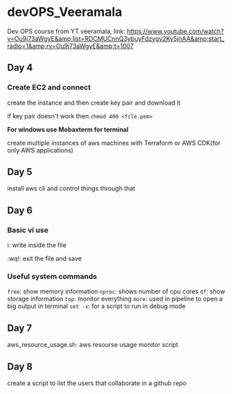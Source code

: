 # devOPS_Veeramala
Dev OPS course from YT veeramala, link: https://www.youtube.com/watch?v=Ou9j73aWgyE&amp;list=RDCMUCnnQ3ybuyFdzvgv2Ky5jnAA&amp;start_radio=1&amp;rv=Ou9j73aWgyE&amp;t=1007

## Day 4
### Create EC2 and connect
create the instance and then create key pair and download it

if key pair doesn't work then `chmod 400 <file.pem>`

**For windows use Mobaxterm for terminal**

create multiple instances of aws machines with Terraform or AWS CDK(for only AWS applications)

## Day 5
install aws cli and control things through that

## Day 6
### Basic vi use
i:   write inside the file

:wq!:   exit the file and save

### Useful system commands
`free`:   show memory information
`nproc`:   shows number of cpu cores
`df`:   show storage information
`top`:   monitor everything
`more`: used in pipeline to open a big output in terminal
`set -x`: for a script to run in debug mode

## Day 7

aws_resource_usage.sh: aws resourse usage monitor script

## Day 8

create a script to list the users that collaborate in a github repo
